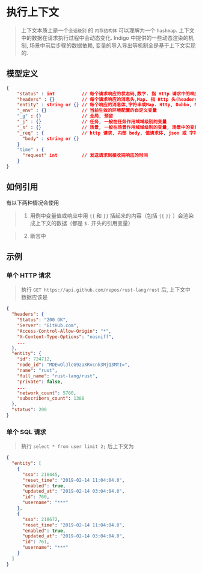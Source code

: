 # 执行上下文

> 上下文本质上是一个`会话级别` 的 `内存结构体` 可以理解为一个 `hashmap`. 上下文中的数据在请求执行过程中会动态变化. Indigo 中提供的一些动态渲染的机制, 场景中前后步骤的数据依赖, 变量的导入导出等机制全是基于上下文实现的.

## 模型定义

```json
{
    "status" : int          // 每个请求响应的状态码,数字. 指 Http 请求中的响应码, 如: 200, 404, 500
    "headers" : {}          // 每个请求响应的消息头,Map. 指 Http 头(headers), map 结构
    "entity" : string or {} // 每个响应的消息体,字符串或Map. Http, Dubbo, MySql 请求的的响应, 如果
    "_env" : {}             // 当前生效的环境配置的自定义变量
    "_g" : {}               // 全局, 预留
    "_j" : {}               // 任务, 一般在任务作用域域级别的变量
    "_s" : {}               // 场景, 一般在场景作用域域级别的变量, 场景中的变量导出一般导出到这个作用域下, 任务中如果有多个场景, 每个场景开始时都会清空初始化
    "_req" : {              // http 请求, 内部 body, 值请求体, json 或 字符串
      "body" : string or {}
    }
    "time" : {
      "request" int         // 发送请求到接收完响应的时间
    }
}
```

## 如何引用

有以下两种情况会使用

> 1. 用例中变量值或响应中用 `{{` 和 `}}` 括起来的内容（包括 `{{` `}}` ）会渲染成上下文的数据（都是 `$.` 开头的引用变量）

> 2. 断言中

## 示例

### 单个 HTTP 请求

> 执行 `GET https://api.github.com/repos/rust-lang/rust` 后, 上下文中数据应该是

```json
{
  "headers": {
    "Status": "200 OK",
    "Server": "GitHub.com",
    "Access-Control-Allow-Origin": "*",
    "X-Content-Type-Options": "nosniff",
    ...
  },
  "entity": {
    "id": 724712,
    "node_id": "MDEwOlJlcG9zaXRvcnk3MjQ3MTI=",
    "name": "rust",
    "full_name": "rust-lang/rust",
    "private": false,
    ...
    "network_count": 5760,
    "subscribers_count": 1388
  },
  "status": 200
}
```
### 单个 SQL 请求

> 执行 `select * from user limit 2;` 后上下文为

```json
{
  "entity": [
    {
      "sso": 218445,
      "reset_time": "2019-02-14 11:04:04.0",
      "enabled": true,
      "updated_at": "2019-02-14 03:04:04.0",
      "id": 760,
      "username": "***"
    },
    {
      "sso": 218672,
      "reset_time": "2019-02-14 11:04:04.0",
      "enabled": true,
      "updated_at": "2019-02-14 03:04:04.0",
      "id": 761,
      "username": "***"
    }
  ]
}
```
